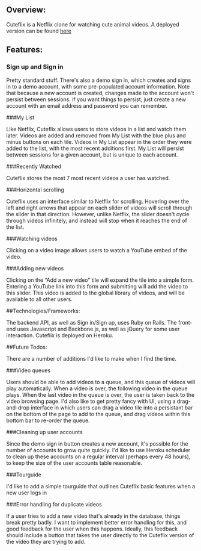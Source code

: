 ## Overview:

Cuteflix is a Netflix clone for watching cute animal videos. A deployed version can be found [here](www.cute-flix.com)

## Features:

### Sign up and Sign in

Pretty standard stuff. There's also a demo sign in, which creates and signs in to a demo account, with some pre-populated account information. Note that because a new account is created, changes made to the account won't persist between sessions. if you want things to persist, just create a new account with an email address and password you can remember.

###My List

Like Netflix, Cuteflix allows users to store videos in a list and watch them later. Videos are added and removed from My List with the blue plus and minus buttons on each tile. Videos in My List appear in the order they were added to the list, with the most recent additions first. My List will persist between sessions for a given account, but is unique to each account.

###Recently Watched

Cuteflix stores the most 7 most recent videos a user has watched.

###Horizontal scrolling

Cuteflix uses an interface similar to Netflix for scrolling. Hovering over the left and right arrows that appear on each slider of videos will scroll through the slider in that direction. However, unlike Netflix, the slider doesn't cycle through videos infinitely, and instead will stop when it reaches the end of the list.

###Watching videos

Clicking on a video image allows users to watch a YouTube embed of the video.

###Adding new videos

Clicking on the “Add a new video” tile will expand the tile into a simple form. Entering a YouTube link into this form and submitting will add the video to this slider. This video is added to the global library of videos, and will be available to all other users.

##Technologies/Frameworks:

The backend API, as well as Sign in/Sign up, uses Ruby on Rails. The front-end uses Javascript and Backbone.js, as well as jQuery for some user interaction. Cuteflix is deployed on Heroku.

##Future Todos:

There are a number of additions I'd like to make when I find the time.

###Video queues

Users should be able to add videos to a queue, and this queue of videos will play automatically. When a video is over, the following video in the queue plays. When the last video in the queue is over, the user is taken back to the video browsing page. I'd also like to get pretty fancy with UI, using a drag-and-drop interface in which users can drag a video tile into a persistant bar on the bottom of the page to add to the queue, and drag videos within this bottom bar to re-order the queue.

###Cleaning up user accounts

Since the demo sign in button creates a new account, it's possible for the number of accounts to grow quite quickly. I'd like to use Heroku scheduler to clean up these accounts on a regular interval (perhaps every 48 hours), to keep the size of the user accounts table reasonable.

###Tourguide

I'd like to add a simple tourguide that outlines Cuteflix basic features when a new user logs in

###Error handling for duplicate videos

If a user tries to add a new video that's already in the database, things break pretty badly. I want to implement better error handling for this, and good feedback for the user when this happens. Ideally, this feedback should include a button that takes the user directly to the Cuteflix version of the video they are trying to add.
